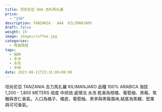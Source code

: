 ```yaml
---
title: 坦尚尼亞 AAA 吉利馬札羅
price:
  - "150"
description: TANZANIA   AAA  KILIMANJARO
draft: false
weight: 19
image: images/coffee.jpg
categories:
  - 啤酒調酒
tags:
  - 咖啡
  - 手沖
  - 水洗
  - 中培
date: 2023-08-11T23:15:05+08:00
---
```

坦尚尼亞 TANZANIA 吉力馬扎羅 KILIMANJARO 品種      100% ARABICA 海拔      1,200 - 1,800 METERS 焙度      中烘焙 處理法  水洗  乾香為柑橘、葡萄柚、黑莓、焦糖與杏仁香氣。入口為橘子、橘皮、葡萄柚、黑李與黑莓風味,結尾為焦糖、堅果與可可香氣。